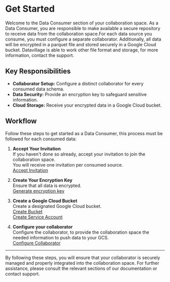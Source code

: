 # Get Started

Welcome to the Data Consumer section of your collaboration space. As a Data Consumer, you are responsible to make available a secure repository to receive data from the collaboration space.For each data source you consume, you must configure a separate collaborator. Additionally, all data will be encrypted in a parquet file and stored securely in a Google Cloud bucket.
Datavillage is able to work other file format and storage, for more information, contact the support.

## Key Responsibilities

- **Collaborator Setup:** Configure a distinct collaborator for every consumed data schema.
- **Data Security:** Provide an encryption key to safeguard sensitive information.
- **Cloud Storage:** Receive your encrypted data in a Google Cloud bucket.

## Workflow

Follow these steps to get started as a Data Consumer, this process must be followed for each consumed data:

1. **Accept Your Invitation**  
   If you haven't done so already, accept your invitation to join the collaboration space.  
   You will receive one invitation per consumed source.  
   [Accept Invitation](/docs/user-manual/data-consumer/accept-invitation)

2. **Create Your Encryption Key**  
   Ensure that all data is encrypted.  
   [Generate encryption key](/docs/user-manual/data-consumer/encryption/create-encryption-key)  

3. **Create a Google Cloud Bucket**  
   Create a designated Google Cloud bucket.  
   [Create Bucket](/docs/user-manual/data-consumer/google-cloud-storage/create-bucket)  
   [Create Service Account](/docs/user-manual/data-consumer/google-cloud-storage/create-service-account)  

4. **Configure your collaborator**  
   Configure the collaborator, to provide the collaboration space the needed information to push data to your GCS.   
   [Configure Collaborator](/docs/user-manual/data-consumer/configure-collaborator/configure-data-source)  

---

By following these steps, you will ensure that your collaborator is securely managed and properly integrated into the collaboration space. For further assistance, please consult the relevant sections of our documentation or contact support.
